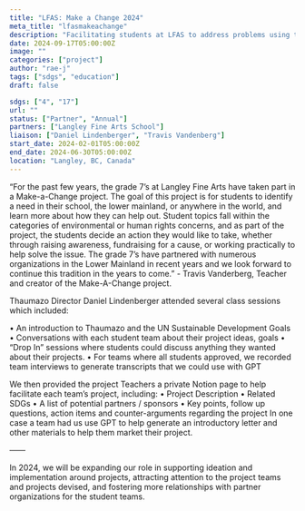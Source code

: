 ```yaml
---
title: "LFAS: Make a Change 2024"
meta_title: "lfasmakeachange"
description: "Facilitating students at LFAS to address problems using the Sustainable Development Goals framework."
date: 2024-09-17T05:00:00Z
image: ""
categories: ["project"]
author: "rae-j"
tags: ["sdgs", "education"]
draft: false

sdgs: ["4", "17"]
url: ""
status: ["Partner", "Annual"]
partners: ["Langley Fine Arts School"]
liaison: ["Daniel Lindenberger", "Travis Vandenberg"]
start_date: 2024-02-01T05:00:00Z
end_date: 2024-06-30T05:00:00Z
location: "Langley, BC, Canada"
---
```


“For the past few years, the grade 7’s at Langley Fine Arts have taken part in a Make-a-Change project. The goal of this project is for students to identify a need in their school, the lower mainland, or anywhere in the world, and learn more about how they can help out. Student topics fall within the categories of environmental or human rights concerns, and as part of the project, the students decide an action they would like to take, whether through raising awareness, fundraising for a cause, or working practically to help solve the issue. The grade 7’s have partnered with numerous organizations in the Lower Mainland in recent years and we look forward to continue this tradition in the years to come.” - Travis Vanderberg, Teacher and creator of the Make-A-Change project.

Thaumazo Director Daniel Lindenberger attended several class sessions which included:

• An introduction to Thaumazo and the UN Sustainable Development Goals
• Conversations with each student team about their project ideas, goals
• “Drop In” sessions where students could discuss anything they wanted about their projects.
• For teams where all students approved, we recorded team interviews to generate transcripts that we could use with GPT

We then provided the project Teachers a private Notion page to help facilitate each team’s project, including:
• Project Description
• Related SDGs
• A list of potential partners / sponsors
• Key points, follow up questions, action items and counter-arguments regarding the project
In one case a team had us use GPT to help generate an introductory letter and other materials to help them market their project.

——

In 2024, we will be expanding our role in supporting ideation and implementation around projects, attracting attention to the project teams and projects devised, and fostering more relationships with partner organizations for the student teams.
